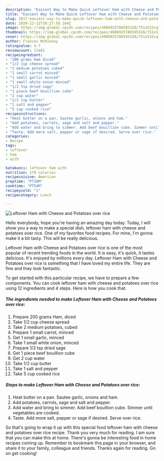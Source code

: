 ```yaml
---
description: "Easiest Way to Make Quick Leftover Ham with Cheese and Potatoes over rice"
title: "Easiest Way to Make Quick Leftover Ham with Cheese and Potatoes over rice"
slug: 2617-easiest-way-to-make-quick-leftover-ham-with-cheese-and-potatoes-over-rice
date: 2020-12-12T10:27:59.164Z
image: https://img-global.cpcdn.com/recipes/4986925786595328/751x532cq70/leftover-ham-with-cheese-and-potatoes-over-rice-recipe-main-photo.jpg
thumbnail: https://img-global.cpcdn.com/recipes/4986925786595328/751x532cq70/leftover-ham-with-cheese-and-potatoes-over-rice-recipe-main-photo.jpg
cover: https://img-global.cpcdn.com/recipes/4986925786595328/751x532cq70/leftover-ham-with-cheese-and-potatoes-over-rice-recipe-main-photo.jpg
author: Frances McKinney
ratingvalue: 4.7
reviewcount: 11481
recipeingredient:
- "200 grams Ham diced"
- "1/2 cup cheese spread"
- "2 medium potatoes cubed"
- "1 small carrot minced"
- "1 small garlic minced"
- "1 small white onion minced"
- "1/2 tsp dried sage"
- "1 piece beef bouillion cube"
- "2 cup water"
- "1/2 cup butter"
- "1 salt and pepper"
- "5 cup cooked rice"
recipeinstructions:
- "Heat butter on a pan. Sautee garlic, onions and ham."
- "Add potatoes, carrots, sage and salt and pepper."
- "Add water and bring to simmer. Add beef bouillion cube. Simmer until vegetables are cooked."
- "Taste. Add more salt, pepper or sage if desired. Serve over rice."
categories:
- Recipe
tags:
- leftover
- ham
- with

katakunci: leftover ham with 
nutrition: 179 calories
recipecuisine: American
preptime: "PT26M"
cooktime: "PT54M"
recipeyield: "1"
recipecategory: Lunch

---
```



![Leftover Ham with Cheese and Potatoes over rice](https://img-global.cpcdn.com/recipes/4986925786595328/751x532cq70/leftover-ham-with-cheese-and-potatoes-over-rice-recipe-main-photo.jpg)

Hello everybody, hope you're having an amazing day today. Today, I will show you a way to make a special dish, leftover ham with cheese and potatoes over rice. One of my favorites food recipes. For mine, I'm gonna make it a bit tasty. This will be really delicious.



Leftover Ham with Cheese and Potatoes over rice is one of the most popular of recent trending foods in the world. It is easy, it's quick, it tastes delicious. It's enjoyed by millions every day. Leftover Ham with Cheese and Potatoes over rice is something that I have loved my entire life. They are fine and they look fantastic.


To get started with this particular recipe, we have to prepare a few components. You can cook leftover ham with cheese and potatoes over rice using 12 ingredients and 4 steps. Here is how you cook that.

<!--inarticleads1-->

##### The ingredients needed to make Leftover Ham with Cheese and Potatoes over rice:

1. Prepare 200 grams Ham, diced
1. Take 1/2 cup cheese spread
1. Take 2 medium potatoes, cubed
1. Prepare 1 small carrot, minced
1. Get 1 small garlic, minced
1. Take 1 small white onion, minced
1. Prepare 1/2 tsp dried sage
1. Get 1 piece beef bouillion cube
1. Get 2 cup water
1. Take 1/2 cup butter
1. Take 1 salt and pepper
1. Take 5 cup cooked rice




<!--inarticleads2-->

##### Steps to make Leftover Ham with Cheese and Potatoes over rice:

1. Heat butter on a pan. Sautee garlic, onions and ham.
1. Add potatoes, carrots, sage and salt and pepper.
1. Add water and bring to simmer. Add beef bouillion cube. Simmer until vegetables are cooked.
1. Taste. Add more salt, pepper or sage if desired. Serve over rice.




So that's going to wrap it up with this special food leftover ham with cheese and potatoes over rice recipe. Thank you very much for reading. I am sure that you can make this at home. There's gonna be interesting food in home recipes coming up. Remember to bookmark this page in your browser, and share it to your family, colleague and friends. Thanks again for reading. Go on get cooking!
